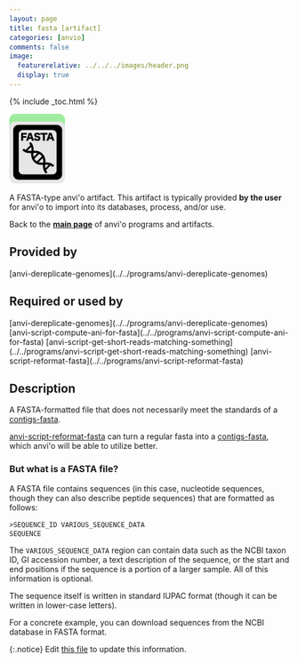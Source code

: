 ```yaml
---
layout: page
title: fasta [artifact]
categories: [anvio]
comments: false
image:
  featurerelative: ../../../images/header.png
  display: true
---
```



{% include _toc.html %}


<img src="../../images/icons/FASTA.png" alt="FASTA" style="width:100px; border:none" />

A FASTA-type anvi'o artifact. This artifact is typically provided **by the user** for anvi'o to import into its databases, process, and/or use.

Back to the **[main page](../../)** of anvi'o programs and artifacts.

## Provided by


<p style="text-align: left" markdown="1"><span class="artifact-p">[anvi-dereplicate-genomes](../../programs/anvi-dereplicate-genomes)</span></p>


## Required or used by


<p style="text-align: left" markdown="1"><span class="artifact-r">[anvi-dereplicate-genomes](../../programs/anvi-dereplicate-genomes)</span> <span class="artifact-r">[anvi-script-compute-ani-for-fasta](../../programs/anvi-script-compute-ani-for-fasta)</span> <span class="artifact-r">[anvi-script-get-short-reads-matching-something](../../programs/anvi-script-get-short-reads-matching-something)</span> <span class="artifact-r">[anvi-script-reformat-fasta](../../programs/anvi-script-reformat-fasta)</span></p>


## Description

A FASTA-formatted file that does not necessarily meet the standards of a <span class="artifact-n">[contigs-fasta](/software/anvio/help/artifacts/contigs-fasta)</span>.

<span class="artifact-n">[anvi-script-reformat-fasta](/software/anvio/help/programs/anvi-script-reformat-fasta)</span> can turn a regular fasta into a <span class="artifact-n">[contigs-fasta](/software/anvio/help/artifacts/contigs-fasta)</span>, which anvi'o will be able to utilize better.

### But what is a FASTA file? 

A FASTA file contains sequences (in this case, nucleotide sequences, though they can also describe peptide sequences) that are formatted as follows: 

    >SEQUENCE_ID VARIOUS_SEQUENCE_DATA
    SEQUENCE
    
The `VARIOUS_SEQUENCE_DATA` region can contain data such as the NCBI taxon ID, GI accession number, a text description of the sequence, or the start and end positions if the sequence is a portion of a larger sample. All of this information is optional. 

The sequence itself is written in standard IUPAC format (though it can be written in lower-case letters).  

For a concrete example, you can download sequences from the NCBI database in FASTA format. 


{:.notice}
Edit [this file](https://github.com/merenlab/anvio/tree/master/anvio/docs/artifacts/fasta.md) to update this information.

